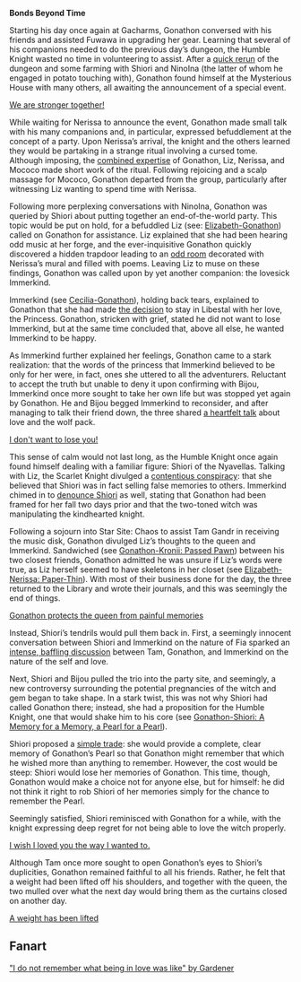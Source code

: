 <!-- title: Gonathon G -->
<!-- status: Alive -->

**Bonds Beyond Time**

Starting his day once again at Gacharms, Gonathon conversed with his friends and assisted Fuwawa in upgrading her gear. Learning that several of his companions needed to do the previous day’s dungeon, the Humble Knight wasted no time in volunteering to assist. After a [quick rerun](https://www.youtube.com/watch?v=p5xrAxTh8ho&t=1113s) of the dungeon and some farming with Shiori and NinoIna (the latter of whom he engaged in potato touching with), Gonathon found himself at the Mysterious House with many others, all awaiting the announcement of a special event.

[We are stronger together!](#embed:https://www.youtube.com/watch?v=p5xrAxTh8ho&t=2213s)

While waiting for Nerissa to announce the event, Gonathon made small talk with his many companions and, in particular, expressed befuddlement at the concept of a party. Upon Nerissa’s arrival, the knight and the others learned they would be partaking in a strange ritual involving a cursed tome. Although imposing, the [combined expertise](https://www.youtube.com/watch?v=p5xrAxTh8ho&t=3914s) of Gonathon, Liz, Nerissa, and Mococo made short work of the ritual. Following rejoicing and a scalp massage for Mococo, Gonathon departed from the group, particularly after witnessing Liz wanting to spend time with Nerissa.

Following more perplexing conversations with NinoIna, Gonathon was queried by Shiori about putting together an end-of-the-world party. This topic would be put on hold, for a befuddled Liz (see: [Elizabeth-Gonathon](#edge:liz-gigi)) called on Gonathon for assistance. Liz explained that she had been hearing odd music at her forge, and the ever-inquisitive Gonathon quickly discovered a hidden trapdoor leading to an [odd room](https://www.youtube.com/watch?v=p5xrAxTh8ho&t=6694s) decorated with Nerissa’s mural and filled with poems. Leaving Liz to muse on these findings, Gonathon was called upon by yet another companion: the lovesick Immerkind.

Immerkind (see [Cecilia-Gonathon](#edge:cecilia-gigi)), holding back tears, explained to Gonathon that she had made [the decision](https://www.youtube.com/watch?v=p5xrAxTh8ho&t=7987s) to stay in Libestal with her love, the Princess. Gonathon, stricken with grief, stated he did not want to lose Immerkind, but at the same time concluded that, above all else, he wanted Immerkind to be happy.

As Immerkind further explained her feelings, Gonathon came to a stark realization: that the words of the princess that Immerkind believed to be only for her were, in fact, ones she uttered to all the adventurers. Reluctant to accept the truth but unable to deny it upon confirming with Bijou, Immerkind once more sought to take her own life but was stopped yet again by Gonathon. He and Bijou begged Immerkind to reconsider, and after managing to talk their friend down, the three shared [a heartfelt talk](https://www.youtube.com/watch?v=p5xrAxTh8ho&t=9264s) about love and the wolf pack.

[I don't want to lose you!](#embed:https://www.youtube.com/watch?v=p5xrAxTh8ho&t=8933s)

This sense of calm would not last long, as the Humble Knight once again found himself dealing with a familiar figure: Shiori of the Nyavellas. Talking with Liz, the Scarlet Knight divulged a [contentious conspiracy](https://www.youtube.com/watch?v=p5xrAxTh8ho&t=9461s): that she believed that Shiori was in fact selling false memories to others. Immerkind chimed in to [denounce Shiori](https://www.youtube.com/watch?v=p5xrAxTh8ho&t=9785s) as well, stating that Gonathon had been framed for her fall two days prior and that the two-toned witch was manipulating the kindhearted knight.

Following a sojourn into Star Site: Chaos to assist Tam Gandr in receiving the music disk, Gonathon divulged Liz’s thoughts to the queen and Immerkind. Sandwiched (see [Gonathon-Kronii: Passed Pawn](#edge:kronii-gigi)) between his two closest friends, Gonathon admitted he was unsure if Liz’s words were true, as Liz herself seemed to have skeletons in her closet (see [Elizabeth-Nerissa: Paper-Thin](#edge:liz-nerissa)). With most of their business done for the day, the three returned to the Library and wrote their journals, and this was seemingly the end of things.

[Gonathon protects the queen from painful memories](#embed:https://www.youtube.com/watch?v=p5xrAxTh8ho&t=12744s)

Instead, Shiori’s tendrils would pull them back in. First, a seemingly innocent conversation between Shiori and Immerkind on the nature of Fia sparked an [intense, baffling discussion](https://www.youtube.com/watch?v=p5xrAxTh8ho&t=13617s) between Tam, Gonathon, and Immerkind on the nature of the self and love.

Next, Shiori and Bijou pulled the trio into the party site, and seemingly, a new controversy surrounding the potential pregnancies of the witch and gem began to take shape. In a stark twist, this was not why Shiori had called Gonathon there; instead, she had a proposition for the Humble Knight, one that would shake him to his core (see [Gonathon-Shiori: A Memory for a Memory, a Pearl for a Pearl](#edge:gigi-shiori)).

Shiori proposed a [simple trade](https://www.youtube.com/watch?v=p5xrAxTh8ho&t=14956s): she would provide a complete, clear memory of Gonathon’s Pearl so that Gonathon might remember that which he wished more than anything to remember. However, the cost would be steep: Shiori would lose her memories of Gonathon. This time, though, Gonathon would make a choice not for anyone else, but for himself: he did not think it right to rob Shiori of her memories simply for the chance to remember the Pearl.

Seemingly satisfied, Shiori reminisced with Gonathon for a while, with the knight expressing deep regret for not being able to love the witch properly.

[I wish I loved you the way I wanted to.](#embed:https://www.youtube.com/watch?v=p5xrAxTh8ho&t=15325s)

Although Tam once more sought to open Gonathon’s eyes to Shiori’s duplicities, Gonathon remained faithful to all his friends. Rather, he felt that a weight had been lifted off his shoulders, and together with the queen, the two mulled over what the next day would bring them as the curtains closed on another day.

[A weight has been lifted](#embed:https://www.youtube.com/watch?v=p5xrAxTh8ho&t=15822s)

## Fanart

["I do not remember what being in love was like" by Gardener](https://x.com/jhgardener_/status/1920130763439386993)
